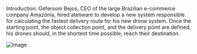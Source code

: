 Introduction: 
Géfersom Bejos, CEO of the large Brazilian e-commerce company Amazônia, hired ateliware to develop a new system responsible for calculating the fastest delivery route for his new drone system.
Once the starting point, the object collection point, and the delivery point are defined, his drones should, in the shortest time possible, reach their destination.

![image](https://github.com/DionesForteski/Amazonia/assets/50952001/53b29a82-0328-48b7-ba00-23e1ab6adf6d)

